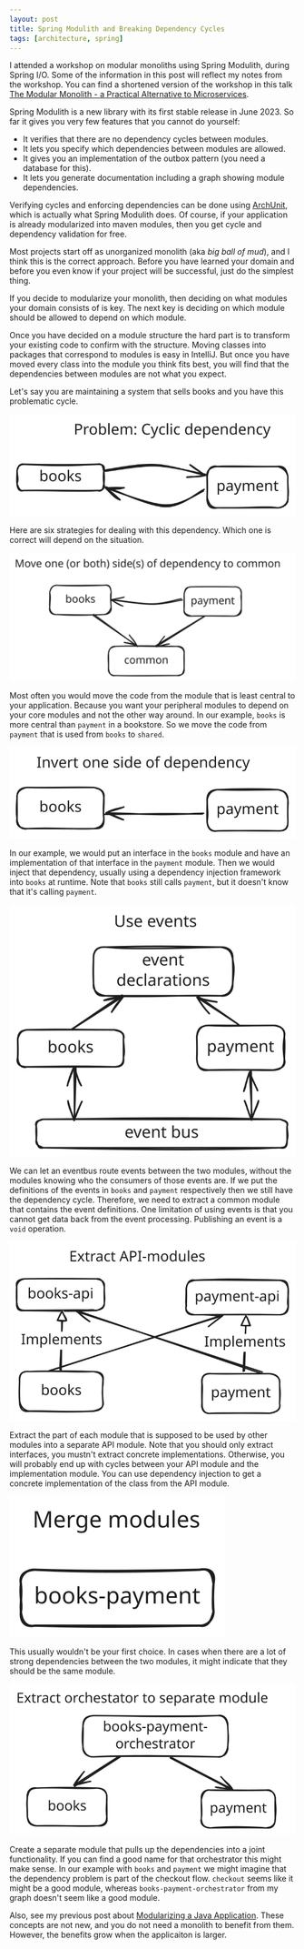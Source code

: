 ```yaml
---
layout: post
title: Spring Modulith and Breaking Dependency Cycles
tags: [architecture, spring]
---
```


I attended a workshop on modular monoliths using Spring Modulith, during Spring I/O. 
Some of the information in this post will reflect my notes from the workshop. You can
find a shortened version of the workshop in this talk 
[The Modular Monolith - a Practical Alternative to Microservices](https://www.youtube.com/watch?v=nuHMlA3iLjY).

Spring Modulith is a new library with its first stable release in June 2023. So far 
it gives you very few features that you cannot do yourself:

* It verifies that there are no dependency cycles between modules.
* It lets you specify which dependencies between modules are allowed.
* It gives you an implementation of the outbox pattern (you need a database for this).
* It lets you generate documentation including a graph showing module dependencies.

Verifying cycles and enforcing dependencies can be done using [ArchUnit](/enforcing-an-architecture), which 
is actually what Spring Modulith does. Of course, if your application is already 
modularized into maven modules, then you get cycle and dependency validation for free.

Most projects start off as unorganized monolith (aka *big ball of mud*), and I think 
this is the correct approach. Before you have learned your domain and before 
you even know if your project will be successful, just do the simplest thing. 

If you decide to modularize your monolith, then deciding on what modules your 
domain consists of is key. The next key is deciding on which module should 
be allowed to depend on which module. 

Once you have decided on a module structure the hard part is to transform 
your existing code to confirm with the structure. Moving classes into 
packages that correspond to modules is easy in IntelliJ. But once you 
have moved every class into the module you think fits best, you 
will find that the dependencies between modules are not what you expect. 

Let's say you are maintaining a system that sells books and you have this
problematic cycle.

![Problem dependecy](/images/modularize/problem_dependency.svg "Problem dependency")

Here are six strategies for dealing with this dependency. Which one is correct
will depend on the situation.

![Move to common](/images/modularize/move_to_common.svg "Move to common")

Most often you would move the code from the module that is least central
to your application. Because you want your peripheral modules to depend
on your core modules and not the other way around. In our example, `books`
is more central than `payment` in a bookstore. So we move the code from `payment`
that is used from `books` to `shared`.

![Invert on side of the dependency](/images/modularize/invert_dependency.svg "Invert dependency")

In our example, we would put an interface in the `books` module and have
an implementation of that interface in the `payment` module. Then we would inject
that dependency, usually using a dependency injection framework into `books` at runtime.
Note that `books` still calls `payment`, but it doesn't know that it's calling `payment`.

![Use events](/images/modularize/events.svg "Use events")

We can let an eventbus route events between the two modules, without
the modules knowing who the consumers of those events are. If we put 
the definitions of the events in `books` and `payment` respectively
then we still have the dependency cycle. Therefore, we need to extract
a common module that contains the event definitions. One limitation
of using events is that you cannot get data back from the event processing. 
Publishing an event is a `void` operation.

![Extract API-modules](/images/modularize/api_modules.svg "API modules")

Extract the part of each module that is supposed to be used by other
modules into a separate API module. Note that you should only extract
interfaces, you mustn't extract concrete implementations. 
Otherwise, you will probably end up with cycles between your API module
and the implementation module. You can use dependency injection to get
a concrete implementation of the class from the API module.

![Merge modules](/images/modularize/merge_modules.svg "Merge modules")

This usually wouldn't be your first choice. In cases when there are a lot
of strong dependencies between the two modules, it might indicate that they should
be the same module.

![Extract orchestrator](/images/modularize/extract_orchestrator.svg "Extract orchestrator")

Create a separate module that pulls up the dependencies into a joint
functionality. If you can find a good name for that orchestrator this might make
sense. In our example with `books` and `payment` we might imagine that the dependency 
problem is part of the checkout flow. `checkout` seems like it might be a good module,
whereas `books-payment-orchestrator` from my graph doesn't seem like a good module.

Also, see my previous post about [Modularizing a Java Application](/modularizing-a-java-application).
These concepts are not new, and you do not need a monolith to benefit from them. However, the benefits
grow when the applicaiton is larger.
